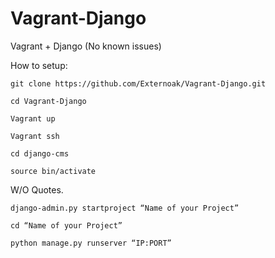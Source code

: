 # Vagrant-Django
Vagrant + Django (No known issues)

How to setup:

    git clone https://github.com/Externoak/Vagrant-Django.git

    cd Vagrant-Django

    Vagrant up

    Vagrant ssh

    cd django-cms

    source bin/activate

W/O Quotes.

    django-admin.py startproject “Name of your Project”

    cd “Name of your Project”

    python manage.py runserver “IP:PORT”
